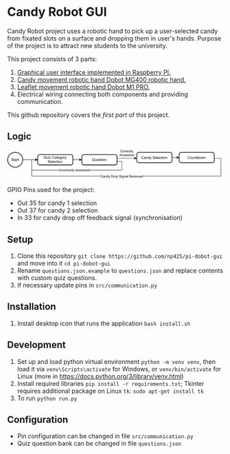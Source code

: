 # Candy Robot GUI

Candy Robot project uses a robotic hand to pick up a user-selected candy from fixated slots on a surface and dropping them in user's hands. Purpose of the project is to attract new students to the university. 

This project consists of 3 parts:
1. [Graphical user interface implemented in Raspberry PI.](https://github.com/np425/pi-dobot-gui)
2. [Candy movement robotic hand Dobot MG400 robotic hand.](https://github.com/aidasgau/dobotmg400-candypicker)
3. [Leaflet movement robotic hand Dobot M1 PRO.](https://github.com/aidasgau/m1pro-leafletpicker)
3. Electrical wiring connecting both components and providing communication.

This github repository covers the _first part_ of this project.

## Logic
![Raspberry Flow Diagram](doc/Candy_Raspberry_Flow_Diagram.drawio.svg)

GPIO Pins used for the project:
- Out 35 for candy 1 selection
- Out 37 for candy 2 selection
- In 33 for candy drop off feedback signal (synchronisation)

## Setup 
1. Clone this repository `git clone https://github.com/np425/pi-dobot-gui` and move into it `cd pi-dobot-gui`
2. Rename `questions.json.example` to `questions.json` and replace contents with custom quiz questions.
3. If necessary update pins in `src/communication.py`

## Installation
1. Install desktop icon that runs the application `bash install.sh`

## Development
1. Set up and load python virtual environment `python -m venv venv`, then load it via `venv\Scripts\activate` for Windows, or `venv/bin/activate` for Linux (more in https://docs.python.org/3/library/venv.html)
2. Install required libraries `pip install -r requirements.txt`; Tkinter requires additional package on Linux `tk`: `sudo apt-get install tk`
3. To run `python run.py`

## Configuration
- Pin configuration can be changed in file `src/communication.py`
- Quiz question bank can be changed in file `questions.json`

